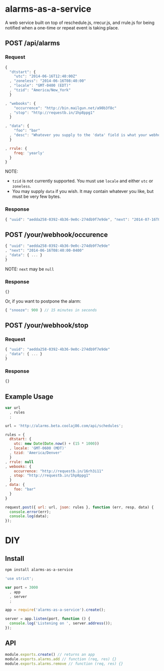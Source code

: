 alarms-as-a-service
===================

A web service built on top of reschedule.js, rrecur.js, and rrule.js for being notified when a one-time or repeat event is taking place.

POST /api/alarms
----------------

### Request

```javascript
{
  "dtstart": {
    "utc": "2014-06-16T12:40:00Z"
  , "zoneless": "2014-06-16T08:40:00"
  , "locale": "GMT-0400 (EDT)"
  , "tzid": "America/New_York"
  }

, "webooks": {
    "occurrence": "http://bin.mailgun.net/a90b3f8c"
  , "stop": "http://requestb.in/1hp8ppg1"
  }

, "data": {
    "foo": "bar"
  , "desc": "Whatever you supply to the 'data' field is what your webhook gets back"
  }

, rrule: {
    freq: 'yearly'
  }
}
```

NOTE:
  * `tzid` is not currently supported. You must use `locale` and either `utc` or `zoneless`.
  * You may supply `data` if you wish. It may contain whatever you like, but must be very few bytes.

### Response

```javascript
{ "uuid": "aedda258-0392-4b36-9e0c-274db9f7e9de", "next": "2014-07-16T08:40:00-0400" }
```

POST /your/webhook/occurence
------------------

```javascript
{ "uuid": "aedda258-0392-4b36-9e0c-274db9f7e9de"
, "next": "2014-06-16T08:40:00-0400"
, "data": { ... }
}
```

NOTE: `next` may be `null`

### Response

```javascript
{}
```

Or, if you want to postpone the alarm:

```javascript
{ "snooze": 900 } // 15 minutes in seconds
```


POST /your/webhook/stop
------------------

### Request

```javascript
{ "uuid": "aedda258-0392-4b36-9e0c-274db9f7e9de"
, "data": { ... }
}
```

### Response

```javascript
{}
```

Example Usage
-------------

```javascript
var url
  , rules
  ;

url = 'http://alarms.beta.coolaj86.com/api/schedules';

rules = {
  dtstart: {
    utc: new Date(Date.now() + (15 * 1000))
  , locale: 'GMT-0600 (MDT)'
  , tzid: 'America/Denver'
  }
, rrule: null
, webooks: {
    occurrence: "http://requestb.in/16rh3i11"
  , stop: "http://requestb.in/1hp8ppg1"
  }
, data: {
    foo: "bar"
  }
}

request.post({ url: url, json: rules }, function (err, resp, data) {
  console.error(err);
  console.log(data);
});
```

DIY
===

Install
------

```bash
npm install alarms-as-a-service
```

```javascript
'use strict';

var port = 3000
  , app
  , server
  ;

app = require('alarms-as-a-service').create();

server = app.listen(port, function () {
  console.log('Listening on ', server.address());
});
```

API
---

```javascript
module.exports.create() // returns an app
module.exports.alarms.add // function (req, res) {}
module.exports.alarms.remove // function (req, res) {}
```
